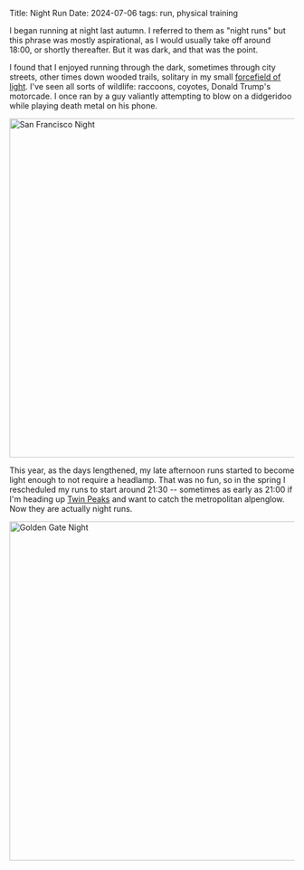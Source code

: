 Title: Night Run
Date: 2024-07-06
tags: run, physical training

I began running at night last autumn. I referred to them as "night runs" but this phrase was mostly aspirational, as I would usually take off around 18:00, or shortly thereafter. But it was dark, and that was the point.

I found that I enjoyed running through the dark, sometimes through city streets, other times down wooded trails, solitary in my small [forcefield of light](https://www.zebralight.com/H600c-Mk-IV-18650-XHP502-4000K-High-CRI-Headlamp_p_235.html). I've seen all sorts of wildlife: raccoons, coyotes, Donald Trump's motorcade. I once ran by a guy valiantly attempting to blow on a didgeridoo while playing death metal on his phone.

<a href="https://www.flickr.com/photos/pigmonkey/53838313432/in/dateposted/" title="San Francisco Night"><img src="https://live.staticflickr.com/65535/53838313432_db83d56e0b_c.jpg" width="800" height="600" alt="San Francisco Night"/></a>

This year, as the days lengthened, my late afternoon runs started to become light enough to not require a headlamp. That was no fun, so in the spring I rescheduled my runs to start around 21:30 -- sometimes as early as 21:00 if I'm heading up [Twin Peaks](https://macwright.com/2018/10/15/twin-peaks) and want to catch the metropolitan alpenglow. Now they are actually night runs.


<a href="https://www.flickr.com/photos/pigmonkey/53839646695/in/dateposted/" title="Golden Gate Night"><img src="https://live.staticflickr.com/65535/53839646695_bed2dc7671_c.jpg" width="800" height="600" alt="Golden Gate Night"/></a>
